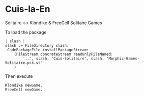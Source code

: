 Cuis-Ia-En
==========

Solitaire &lt;-> Klondike & FreeCell Solitaire Games



To load the package

    | slash |
    slash := FileDirectory slash.
     CodePackageFile installPackageStream:
        (FileStream concreteStream readOnlyFileNamed: 
            '..', slash, 'Cuis-Solitaire', slash, 'Morphic-Games-Solitaire.pck.st'
        )

Then execute

    Klondike newGame.
    FreeCell newGame.

